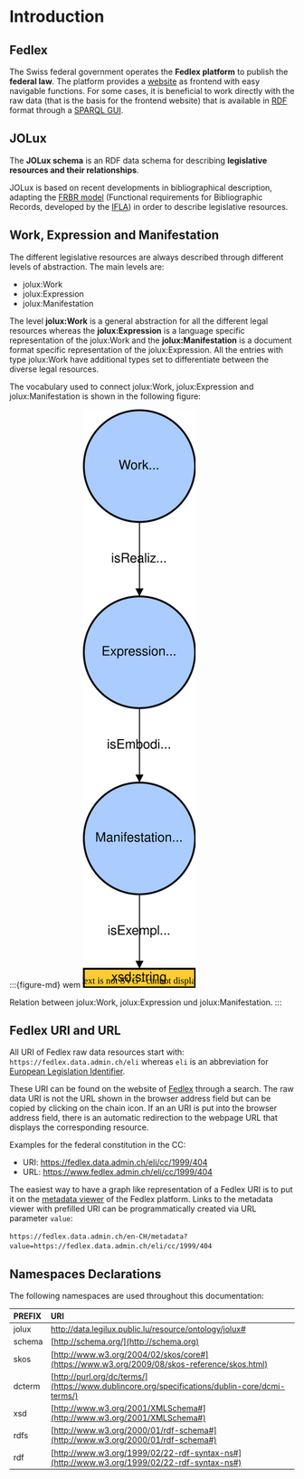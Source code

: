 # Introduction

## Fedlex

The Swiss federal government operates the **Fedlex platform** to publish the **federal law**. The platform provides a [website](https://www.fedlex.admin.ch/en) as frontend with easy navigable functions. For some cases, it is beneficial to work directly with the raw data (that is the basis for the frontend website) that is available in [RDF](https://www.w3.org/TR/rdf11-primer/) format through a [SPARQL GUI](https://fedlex.data.admin.ch/en-CH/sparql).

## JOLux

The **JOLux schema** is an RDF data schema for describing **legislative resources and their relationships**.

JOLux is based on recent developments in bibliographical description, adapting the [FRBR model](https://repository.ifla.org/handle/123456789/811) (Functional requirements for Bibliographic Records, developed by the [IFLA](https://www.ifla.org/)) in order to describe legislative resources.

## Work, Expression and Manifestation

The different legislative resources are always described through different levels of abstraction. The main levels are:

- jolux:Work
- jolux:Expression
- jolux:Manifestation

The level **jolux:Work** is a general abstraction for all the different legal resources whereas the **jolux:Expression** is a language specific representation of the jolux:Work and the **jolux:Manifestation** is a document format specific representation of the jolux:Expression. All the entries with type jolux:Work have additional types set to differentiate between the diverse legal resources.

The vocabulary used to connect jolux:Work, jolux:Expression and jolux:Manifestation is shown in the following figure:

:::{figure-md} wem
![](img/wem.svg)

Relation between jolux:Work, jolux:Expression und jolux:Manifestation.
:::

## Fedlex URI and URL

All URI of Fedlex raw data resources start with: `https://fedlex.data.admin.ch/eli` whereas `eli` is an abbreviation for [European Legislation Identifier](https://eur-lex.europa.eu/content/help/eurlex-content/eli.html).

These URI can be found on the website of [Fedlex](https://www.fedlex.admin.ch/) through a search. The raw data URI is not the URL shown in the browser address field but can be copied by clicking on the chain icon. If an an URI is put into the browser address field, there is an automatic redirection to the webpage URL that displays the corresponding resource.

Examples for the federal constitution in the CC:

- URI: https://fedlex.data.admin.ch/eli/cc/1999/404
- URL: https://www.fedlex.admin.ch/eli/cc/1999/404

The easiest way to have a graph like representation of a Fedlex URI is to put it on the [metadata viewer](https://fedlex.data.admin.ch/en-CH/metadata) of the Fedlex platform. Links to the metadata viewer with prefilled URI can be programmatically created via URL parameter `value`:

`https://fedlex.data.admin.ch/en-CH/metadata?value=https://fedlex.data.admin.ch/eli/cc/1999/404`

## Namespaces Declarations

The following namespaces are used throughout this documentation:

| PREFIX | URI |
| :--- | :--- |
| jolux | http://data.legilux.public.lu/resource/ontology/jolux# |
| schema | [http://schema.org/](http://schema.org) |
| skos | [http://www.w3.org/2004/02/skos/core#](https://www.w3.org/2009/08/skos-reference/skos.html) |
| dcterm | [http://purl.org/dc/terms/](https://www.dublincore.org/specifications/dublin-core/dcmi-terms/) |
| xsd | [http://www.w3.org/2001/XMLSchema#](http://www.w3.org/2001/XMLSchema#) |
| rdfs | [http://www.w3.org/2000/01/rdf-schema#](http://www.w3.org/2000/01/rdf-schema#) |
| rdf | [http://www.w3.org/1999/02/22-rdf-syntax-ns#](http://www.w3.org/1999/02/22-rdf-syntax-ns#) |
